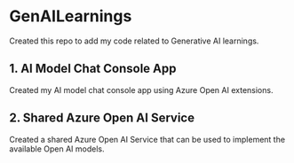 # GenAILearnings
Created this repo to add my code related to Generative AI learnings.

## 1. AI Model Chat Console App
Created my AI model chat console app using Azure Open AI extensions.

## 2. Shared Azure Open AI Service
Created a shared Azure Open AI Service that can be used to implement the available Open AI models.




